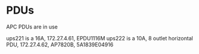 # PDUs

APC PDUs are in use

ups221 is a 16A, 172.27.4.61, EPDU1116M
ups222 is a 10A, 8 outlet horizontal PDU, 172.27.4.62, AP7820B, 5A1839E04916
